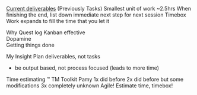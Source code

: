 [Current deliverables](https://airtable.com/appwlcA0RJTWZ394q/tblEdXyTIiuRLvnFt/viw7q0rk1gZe6I6Nt?blocks=hide)
(Previously Tasks)
Smallest unit of work
~2.5hrs
When finishing the end, list down immediate next step for next session
Timebox
Work expands to fill the time that you let it

Why
Quest log
Kanban effective  
Dopamine  
Getting things done  

My Insight
Plan deliverables, not tasks
- be output based, not process focused (leads to more time)

Time estimating 
™
TM Toolkit
Pamy
1x did before
2x did before but some modifications
3x completely unknown
Agile! Estimate time, timebox!
